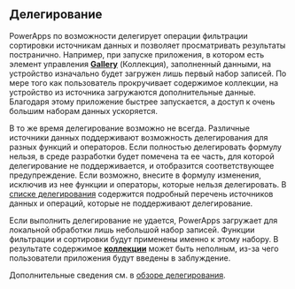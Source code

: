 ## <a name="delegation"></a>Делегирование
PowerApps по возможности делегирует операции фильтрации сортировки источникам данных и позволяет просматривать результаты постранично. Например, при запуске приложения, в котором есть элемент управления **[Gallery](../articles/controls/control-gallery.md)** (Коллекция), заполненный данными, на устройство изначально будет загружен лишь первый набор записей. По мере того как пользователь прокручивает содержимое коллекции, на устройство из источника загружаются дополнительные данные. Благодаря этому приложение быстрее запускается, а доступ к очень большим наборам данных ускоряется.

В то же время делегирование возможно не всегда. Различные источники данных поддерживают возможность делегирования для разных функций и операторов. Если полностью делегировать формулу нельзя, в среде разработки будет помечена та ее часть, для которой делегирование не поддерживается, и отобразится соответствующее предупреждение. Если возможно, внесите в формулу изменения, исключив из нее функции и операторы, которые нельзя делегировать.  В [списке делегирования](../articles/delegation-list.md) содержится подробный перечень источников данных и операций, которые не поддерживают делегирование.

Если выполнить делегирование не удается, PowerApps загружает для локальной обработки лишь небольшой набор записей. Функции фильтрации и сортировки будут применены именно к этому набору. В результате содержимое **[коллекции](../articles/controls/control-gallery.md)** может быть неполным, из-за чего пользователи приложения будут введены в заблуждение. 

Дополнительные сведения см. в [обзоре делегирования](../articles/delegation-overview.md).

